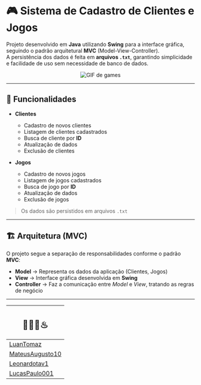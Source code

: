# 🎮 Sistema de Cadastro de Clientes e Jogos

Projeto desenvolvido em **Java** utilizando **Swing** para a interface gráfica, seguindo o padrão arquitetural **MVC** (Model-View-Controller).  
A persistência dos dados é feita em **arquivos `.txt`**, garantindo simplicidade e facilidade de uso sem necessidade de banco de dados.

<p align="center">
  <img src="https://media3.giphy.com/media/v1.Y2lkPTc5MGI3NjExbWdqbzBnM21teWl6cXd6cmllYWE1OWhzbzF5OWs1dzJjMmxwcHNraSZlcD12MV9pbnRlcm5hbF9naWZfYnlfaWQmY3Q9Zw/UC773VH8f3dQs/giphy.gif" alt="GIF de games" />
</p>


---

## 🚀 Funcionalidades

- **Clientes**
  - Cadastro de novos clientes
  - Listagem de clientes cadastrados
  - Busca de cliente por **ID**
  - Atualização de dados
  - Exclusão de clientes

- **Jogos**
  - Cadastro de novos jogos
  - Listagem de jogos cadastrados
  - Busca de jogo por **ID**
  - Atualização de dados
  - Exclusão de jogos

> Os dados são persistidos em arquivos `.txt`

---

## 🏗️ Arquitetura (MVC)

O projeto segue a separação de responsabilidades conforme o padrão **MVC**:

- **Model** → Representa os dados da aplicação (Clientes, Jogos)  
- **View** → Interface gráfica desenvolvida em **Swing**  
- **Controller** → Faz a comunicação entre *Model* e *View*, tratando as regras de negócio  

---

|<h2>👨🏻‍💻♨</h2>                                         |
|------------------------------------------------------|
| [LuanTomaz](https://github.com/LuanTomaz)            |
| [MateusAugusto10](https://github.com/MateusAugusto10)|
| [Leonardotav1](https://github.com/Leonardotav1)      |
| [LucasPaulo001](https://github.com/LucasPaulo001)    |


